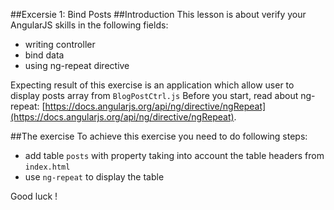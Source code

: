 ##Excersie 1: Bind Posts
##Introduction
This lesson is about verify your AngularJS skills in the following fields:

* writing controller
* bind data 
* using ng-repeat directive

Expecting result of this exercise is an application which allow user to display posts array from ```BlogPostCtrl.js``` 
Before you start, read about ng-repeat: [https://docs.angularjs.org/api/ng/directive/ngRepeat](https://docs.angularjs.org/api/ng/directive/ngRepeat). 


##The exercise
To achieve this exercise you need to do following steps:
* add table ```posts``` with property taking into account the table headers from ```index.html```
* use ```ng-repeat``` to display the table

Good luck !
